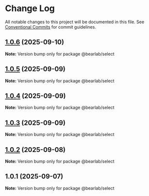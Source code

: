 # Change Log

All notable changes to this project will be documented in this file.
See [Conventional Commits](https://conventionalcommits.org) for commit guidelines.

## [1.0.6](https://github.com/hasanbala/ui-components/compare/@bearlab/select@1.0.5...@bearlab/select@1.0.6) (2025-09-10)

**Note:** Version bump only for package @bearlab/select





## [1.0.5](https://github.com/hasanbala/ui-components/compare/@bearlab/select@1.0.4...@bearlab/select@1.0.5) (2025-09-09)

**Note:** Version bump only for package @bearlab/select





## [1.0.4](https://github.com/hasanbala/ui-components/compare/@bearlab/select@1.0.3...@bearlab/select@1.0.4) (2025-09-09)

**Note:** Version bump only for package @bearlab/select





## [1.0.3](https://github.com/hasanbala/ui-components/compare/@bearlab/select@1.0.2...@bearlab/select@1.0.3) (2025-09-09)

**Note:** Version bump only for package @bearlab/select





## [1.0.2](https://github.com/hasanbala/ui-components/compare/@bearlab/select@1.0.1...@bearlab/select@1.0.2) (2025-09-08)

**Note:** Version bump only for package @bearlab/select





## 1.0.1 (2025-09-07)

**Note:** Version bump only for package @bearlab/select
